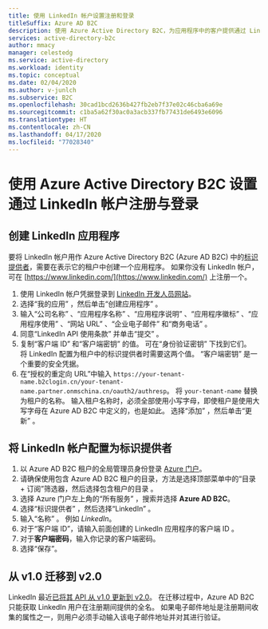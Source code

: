 ```yaml
---
title: 使用 LinkedIn 帐户设置注册和登录
titleSuffix: Azure AD B2C
description: 使用 Azure Active Directory B2C，为应用程序中的客户提供通过 LinkedIn 帐户注册与登录的功能。
services: active-directory-b2c
author: mmacy
manager: celestedg
ms.service: active-directory
ms.workload: identity
ms.topic: conceptual
ms.date: 02/04/2020
ms.author: v-junlch
ms.subservice: B2C
ms.openlocfilehash: 30cad1bcd2636b427fb2eb7f37e02c46cba6a69e
ms.sourcegitcommit: c1ba5a62f30ac0a3acb337fb77431de6493e6096
ms.translationtype: HT
ms.contentlocale: zh-CN
ms.lasthandoff: 04/17/2020
ms.locfileid: "77028340"
---
```

# <a name="set-up-sign-up-and-sign-in-with-a-linkedin-account-using-azure-active-directory-b2c"></a>使用 Azure Active Directory B2C 设置通过 LinkedIn 帐户注册与登录

## <a name="create-a-linkedin-application"></a>创建 LinkedIn 应用程序

要将 LinkedIn 帐户用作 Azure Active Directory B2C (Azure AD B2C) 中的[标识提供者](authorization-code-flow.md)，需要在表示它的租户中创建一个应用程序。 如果你没有 LinkedIn 帐户，可在 [https://www.linkedin.com/](https://www.linkedin.com/) 上注册一个。

1. 使用 LinkedIn 帐户凭据登录到 [LinkedIn 开发人员网站](https://www.developer.linkedin.com/)。
1. 选择“我的应用”  ，然后单击“创建应用程序”  。
1. 输入“公司名称”  、“应用程序名称”  、“应用程序说明”  、“应用程序徽标”  、“应用程序使用”  、“网站 URL”  、“企业电子邮件”  和“商务电话”  。
1. 同意“LinkedIn API 使用条款”  并单击“提交”  。
1. 复制“客户端 ID”  和“客户端密钥”  的值。 可在“身份验证密钥”  下找到它们。 将 LinkedIn 配置为租户中的标识提供者时需要这两个值。 “客户端密钥”  是一个重要的安全凭据。
1. 在“授权的重定向 URL”中输入 `https://your-tenant-name.b2clogin.cn/your-tenant-name.partner.onmschina.cn/oauth2/authresp`。 将 `your-tenant-name` 替换为租户的名称。 输入租户名称时，必须全部使用小写字母，即使租户是使用大写字母在 Azure AD B2C 中定义的，也是如此。 选择“添加”  ，然后单击“更新”  。

## <a name="configure-a-linkedin-account-as-an-identity-provider"></a>将 LinkedIn 帐户配置为标识提供者

1. 以 Azure AD B2C 租户的全局管理员身份登录 [Azure 门户](https://portal.azure.cn/)。
1. 请确保使用包含 Azure AD B2C 租户的目录，方法是选择顶部菜单中的“目录 + 订阅”筛选器，然后选择包含租户的目录  。
1. 选择 Azure 门户左上角的“所有服务”  ，搜索并选择 **Azure AD B2C**。
1. 选择“标识提供者”  ，然后选择“LinkedIn”  。
1. 输入“名称”  。 例如 *LinkedIn*。
1. 对于“客户端 ID”，请输入前面创建的 LinkedIn 应用程序的客户端 ID  。
1. 对于**客户端密码**，输入你记录的客户端密码。
1. 选择“保存”。 

## <a name="migration-from-v10-to-v20"></a>从 v1.0 迁移到 v2.0

LinkedIn 最近[已将其 API 从 v1.0 更新到 v2.0](https://engineering.linkedin.com/blog/2018/12/developer-program-updates)。 在迁移过程中，Azure AD B2C 只能获取 LinkedIn 用户在注册期间提供的全名。 如果电子邮件地址是注册期间收集的属性之一，则用户必须手动输入该电子邮件地址并对其进行验证。

